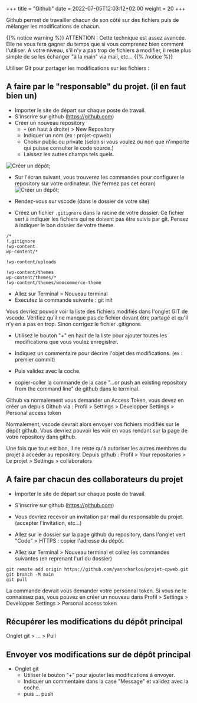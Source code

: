 +++
title = "Github"
date =  2022-07-05T12:03:12+02:00
weight = 20
+++

Github permet de travailler chacun de son côté sur des fichiers puis de mélanger les modifications de chacun.

{{% notice warning %}}
ATTENTION : Cette technique est assez avancée. Elle ne vous fera gagner du temps que si vous comprenez bien comment l'utiliser. A votre niveau, s'il n'y a pas trop de fichiers à modifier, il reste plus simple de se les échanger "à la main" via mail, etc...
{{% /notice %}}


Utiliser Git pour partager les modifications sur les fichiers :


## A faire par le "responsable" du projet. (il en faut bien un)

- Importer le site de départ sur chaque poste de travail.
- S'inscrire sur github (https://github.com)
- Créer un nouveau repository 
	- `+` (en haut à droite) > New Repository
	- Indiquer un nom (ex : projet-cpweb)
	- Choisir public ou private (selon si vous voulez ou non que n'importe qui puisse consulter le code source.)
	- Laissez les autres champs tels quels.

![Créer un dépôt](/cours-wordpress/git/git-new-repo.png);

- Sur l'écran suivant, vous trouverez les commandes pour configurer le repository sur votre ordinateur. (Ne fermez pas cet écran)
![Créer un dépôt](/cours-wordpress/git/git-add-repo-commands.png);

- Rendez-vous sur vscode (dans le dossier de votre site)
- Créez un fichier `.gitignore` dans la racine de votre dossier.
Ce fichier sert à indiquer les fichiers qui ne doivent pas être suivis par git.
Pensez à indiquer le bon dossier de votre theme.

```
/*
!.gitignore
!wp-content
wp-content/*

!wp-content/uploads

!wp-content/themes
wp-content/themes/*
!wp-content/themes/woocommerce-theme
```

- Allez sur Terminal > Nouveau terminal
- Executez la commande suivante : 
	git init

Vous devriez pouvoir voir la liste des fichiers modifiés dans l'onglet GIT de vscode.
Vérifiez qu'il ne manque pas de fichier devant être partagé et qu'il n'y en a pas en trop. Sinon corrigez le fichier .gitignore.

 - Utilisez le bouton "+" en haut de la liste pour ajouter toutes les modifications que vous voulez enregistrer.
 - Indiquez un commentaire pour décrire l'objet des modifications. (ex : premier commit)
 - Puis validez avec la coche.	
	
 - copier-coller la commande de la case "…or push an existing repository from the command line" de github dans le terminal.
 
 Github va normalement vous demander un Access Token, vous devez en créer un depuis Github via : Profil > Settings > Developper Settings > Personal access token

Normalement, vscode devrait alors envoyer vos fichiers modifiés sur le dépôt github. Vous devriez pouvoir les voir en vous rendant sur la page de votre repository dans github.

Une fois que tout est bon, il ne reste qu'à autoriser les autres membres du projet à accéder au repository.
Depuis github : Profil > Your repositories > Le projet > Settings > collaborators


## A faire par chacun des collaborateurs du projet

- Importer le site de départ sur chaque poste de travail.
- S'inscrire sur github (https://github.com)
- Vous devriez recevoir un invitation par mail du responsable du projet. (accepter l'invitation, etc...)

- Allez sur le dossier sur la page github du repository, dans l'onglet vert "Code" > HTTPS : copier l'adresse du dépôt.

- Allez sur Terminal > Nouveau terminal et collez les commandes suivantes (en reprenant l'url du dossier)
```
git remote add origin https://github.com/yanncharlou/projet-cpweb.git
git branch -M main
git pull
```
La commande devrait vous demander votre personnal token. Si vous ne le connaissez pas, vous pouvez en créer un nouveau dans Profil > Settings > Developper Settings > Personal access token

## Récupérer les modifications du dépôt principal
Onglet git > ... > Pull 

## Envoyer vos modifications sur de dépôt principal
- Onglet git
    - Utiliser le bouton "+" pour ajouter les modifications à envoyer.
    - Indiquer un commentaire dans la case "Message" et validez avec la coche.
    - puis ... push